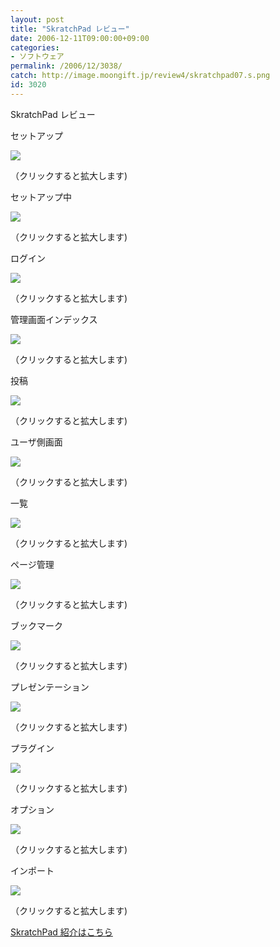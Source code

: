 ```yaml
---
layout: post
title: "SkratchPad レビュー"
date: 2006-12-11T09:00:00+09:00
categories:
- ソフトウェア
permalink: /2006/12/3038/
catch: http://image.moongift.jp/review4/skratchpad07.s.png
id: 3020
---
```

SkratchPad レビュー  
<!--more-->

セットアップ

  

[![](http://image.moongift.jp/review4/skratchpad01.s.png)](http://image.moongift.jp/review4/skratchpad01.png)  
  
（クリックすると拡大します)

  

セットアップ中

  

[![](http://image.moongift.jp/review4/skratchpad02.s.png)](http://image.moongift.jp/review4/skratchpad02.png)  
  
（クリックすると拡大します)

  

ログイン

  

[![](http://image.moongift.jp/review4/skratchpad03.s.png)](http://image.moongift.jp/review4/skratchpad03.png)  
  
（クリックすると拡大します)

  

管理画面インデックス

  

[![](http://image.moongift.jp/review4/skratchpad04.s.png)](http://image.moongift.jp/review4/skratchpad04.png)  
  
（クリックすると拡大します)

  

投稿

  

[![](http://image.moongift.jp/review4/skratchpad05.s.png)](http://image.moongift.jp/review4/skratchpad05.png)  
  
（クリックすると拡大します)

  

ユーザ側画面

  

[![](http://image.moongift.jp/review4/skratchpad06.s.png)](http://image.moongift.jp/review4/skratchpad06.png)  
  
（クリックすると拡大します)

  

一覧

  

[![](http://image.moongift.jp/review4/skratchpad07.s.png)](http://image.moongift.jp/review4/skratchpad07.png)  
  
（クリックすると拡大します)

  

ページ管理

  

[![](http://image.moongift.jp/review4/skratchpad08.s.png)](http://image.moongift.jp/review4/skratchpad08.png)  
  
（クリックすると拡大します)

  

ブックマーク

  

[![](http://image.moongift.jp/review4/skratchpad09.s.png)](http://image.moongift.jp/review4/skratchpad09.png)  
  
（クリックすると拡大します)

  

プレゼンテーション

  

[![](http://image.moongift.jp/review4/skratchpad10.s.png)](http://image.moongift.jp/review4/skratchpad10.png)  
  
（クリックすると拡大します)

  

プラグイン

  

[![](http://image.moongift.jp/review4/skratchpad11.s.png)](http://image.moongift.jp/review4/skratchpad11.png)  
  
（クリックすると拡大します)

  

オプション

  

[![](http://image.moongift.jp/review4/skratchpad12.s.png)](http://image.moongift.jp/review4/skratchpad12.png)  
  
（クリックすると拡大します)

  

インポート

  

[![](http://image.moongift.jp/review4/skratchpad13.s.png)](http://image.moongift.jp/review4/skratchpad13.png)  
  
（クリックすると拡大します)

  

[SkratchPad 紹介はこちら](http://oss.moongift.jp/intro/i-3031.html)

